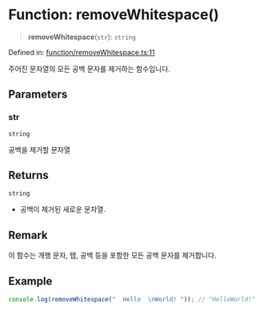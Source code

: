 # Function: removeWhitespace()

> **removeWhitespace**(`str`): `string`

Defined in: [function/removeWhitespace.ts:11](https://github.com/modern-library-how/how.js/blob/249a8a317fb7b78797daf1e1a1c329e2704e099a/src/function/removeWhitespace.ts#L11)

주어진 문자열의 모든 공백 문자를 제거하는 함수입니다.

## Parameters

### str

`string`

공백을 제거할 문자열

## Returns

`string`

- 공백이 제거된 새로운 문자열.

## Remark

이 함수는 개행 문자, 탭, 공백 등을 포함한 모든 공백 문자를 제거합니다.

## Example

```ts
console.log(removeWhitespace("  Hello  \nWorld! ")); // "HelloWorld!"
```
